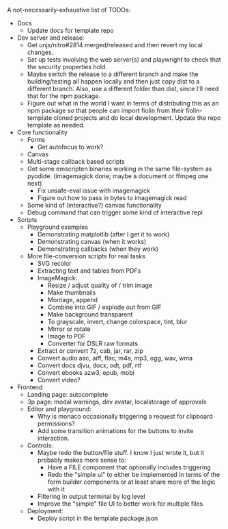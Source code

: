 A not-necessarily-exhaustive list of TODOs:
- Docs
  - Update docs for template repo
- Dev server and release:
  - Get unjs/nitro#2814 merged/released and then revert my local changes.
  - Set up tests involving the web server(s) and playwright to check that the
    security properties hold.
  - Maybe switch the release to a different branch and make the building/testing
    all happen locally and then just copy dist to a different branch. Also,
    use a different folder than dist, since I'll need that for the npm package.
  - Figure out what in the world I want in terms of distributing this as an npm
    package so that people can import fiolin from their fiolin-template cloned
    projects and do local development. Update the repo template as needed.
- Core functionality
  - Forms
    - Get autofocus to work?
  - Canvas
  - Multi-stage callback based scripts
  - Get some emscripten binaries working in the same file-system as pyodide.
    (imagemagick done; maybe a document or ffmpeg one next)
      - Fix unsafe-eval issue with imagemagick
      - Figure out how to pass in bytes to imagemagick read
  - Some kind of (interactive?) canvas functionality
  - Debug command that can trigger some kind of interactive repl
- Scripts
  - Playground examples
    - Demonstrating matplotlib (after I get it to work)
    - Demonstrating canvas (when it works)
    - Demonstrating callbacks (when they work)
  - More file-conversion scripts for real tasks
    - SVG recolor
    - Extracting text and tables from PDFs
    - ImageMagick:
      - Resize / adjust quality of / trim image
      - Make thumbnails
      - Montage, append
      - Combine into GIF / explode out from GIF
      - Make background transparent
      - To grayscale, invert, change colorspace, tint, blur
      - Mirror or rotate
      - Image to PDF
      - Converter for DSLR raw formats
    - Extract or convert 7z, cab, jar, rar, zip
    - Convert audio aac, aiff, flac, m4a, mp3, ogg, wav, wma
    - Convert docs djvu, docx, odt, pdf, rtf
    - Convert ebooks azw3, epub, mobi
    - Convert video?
- Frontend
  - Landing page: autocomplete
  - 3p page: modal warnings, dev avatar, localstorage of approvals
  - Editor and playground:
    - Why is monaco occasionally triggering a request for clipboard permissions?
    - Add some transition animations for the buttons to invite interaction.
  - Controls:
    - Maybe redo the button/file stuff. I know I just wrote it, but it probably
      makes more sense to:
      - Have a FILE component that optionally includes triggering
      - Redo the "simple ui" to either be implemented in terms of the form
        builder components or at least share more of the logic with it
    - Filtering in output terminal by log level
    - Improve the "simple" file UI to better work for multiple files
  - Deployment:
    - Deploy script in the template package.json
